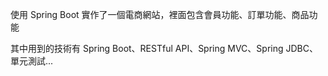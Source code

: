 使用 Spring Boot 實作了一個電商網站，裡面包含會員功能、訂單功能、商品功能

其中用到的技術有 Spring Boot、RESTful API、Spring MVC、Spring JDBC、單元測試...
